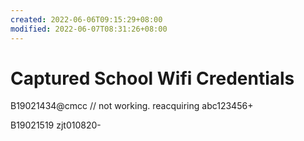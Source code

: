 ```yaml
---
created: 2022-06-06T09:15:29+08:00
modified: 2022-06-07T08:31:26+08:00
---
```


# Captured School Wifi Credentials

B19021434@cmcc // not working. reacquiring
abc123456+

B19021519
zjt010820-
